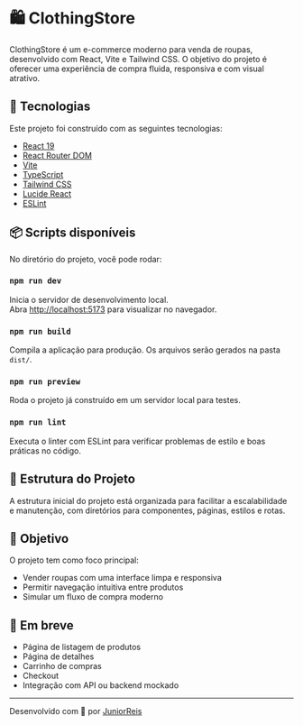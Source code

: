 # 🛍️ ClothingStore

ClothingStore é um e-commerce moderno para venda de roupas, desenvolvido com React, Vite e Tailwind CSS. O objetivo do projeto é oferecer uma experiência de compra fluida, responsiva e com visual atrativo.

## 🚀 Tecnologias

Este projeto foi construído com as seguintes tecnologias:

- [React 19](https://react.dev)
- [React Router DOM](https://reactrouter.com/)
- [Vite](https://vitejs.dev/)
- [TypeScript](https://www.typescriptlang.org/)
- [Tailwind CSS](https://tailwindcss.com/)
- [Lucide React](https://lucide.dev/)
- [ESLint](https://eslint.org/)

## 📦 Scripts disponíveis

No diretório do projeto, você pode rodar:

### `npm run dev`

Inicia o servidor de desenvolvimento local.\
Abra [http://localhost:5173](http://localhost:5173) para visualizar no navegador.

### `npm run build`

Compila a aplicação para produção. Os arquivos serão gerados na pasta `dist/`.

### `npm run preview`

Roda o projeto já construído em um servidor local para testes.

### `npm run lint`

Executa o linter com ESLint para verificar problemas de estilo e boas práticas no código.

## 📁 Estrutura do Projeto

A estrutura inicial do projeto está organizada para facilitar a escalabilidade e manutenção, com diretórios para componentes, páginas, estilos e rotas.

## 🎯 Objetivo

O projeto tem como foco principal:

- Vender roupas com uma interface limpa e responsiva
- Permitir navegação intuitiva entre produtos
- Simular um fluxo de compra moderno

## 📸 Em breve

- Página de listagem de produtos
- Página de detalhes
- Carrinho de compras
- Checkout
- Integração com API ou backend mockado

---

Desenvolvido com 💙 por [JuniorReis](https://github.com/JuniorReisx)

